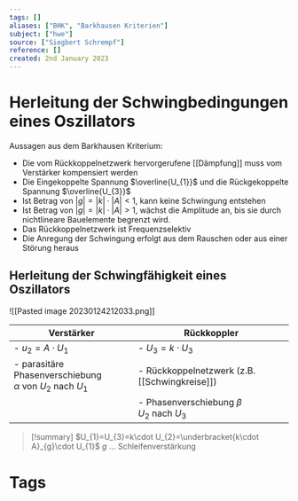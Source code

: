 ```yaml
---
tags: []
aliases: ["BHK", "Barkhausen Kriterien"]
subject: ["hwe"]
source: ["Siegbert Schrempf"]
reference: []
created: 2nd January 2023
---
```


# Herleitung der Schwingbedingungen eines Oszillators
Aussagen aus dem Barkhausen Kriterium:
- Die vom Rückkoppelnetzwerk hervorgerufene [[Dämpfung]] muss vom Verstärker kompensiert werden 
- Die Eingekoppelte Spannung $\overline{U_{1}}$ und die Rückgekoppelte Spannung $\overline{U_{3}}$
- Ist Betrag von $|g|=|k|\cdot|A|< 1$, kann keine Schwingung entstehen
- Ist Betrag von $|g|=|k|\cdot|A|> 1$, wächst die Amplitude an, bis sie durch nichtlineare Bauelemente begrenzt wird.
- Das Rückkoppelnetzwerk ist Frequenzselektiv
- Die Anregung der Schwingung erfolgt aus dem Rauschen oder aus einer Störung heraus

## Herleitung der Schwingfähigkeit eines Oszillators
![[Pasted image 20230124212033.png]]

| Verstärker                                                             | Rückkoppler                                   |
| ---------------------------------------------------------------------- | --------------------------------------------- |
| - $u_{2}=A\cdot U_{1}$                                                 | - $U_{3}= k\cdot U_{3}$                       |
| - parasitäre Phasenverschiebung <br> $\alpha$ von $U_{2}$ nach $U_{1}$ | - Rückkoppelnetzwerk (z.B. [[Schwingkreise]]) |
|                                                                        | - Phasenverschiebung $\beta$ <br> $U_{2}$ nach $U_{3}$                                               |

>[!summary] $U_{1}=U_{3}=k\cdot U_{2}=\underbracket{k\cdot A}_{g}\cdot U_{1}$
> $g$ ... Schleifenverstärkung

# Tags